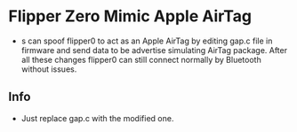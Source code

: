 # Flipper Zero Mimic Apple AirTag

- s can spoof flipper0 to act as an Apple AirTag by editing gap.c file in firmware and send data to be advertise simulating AirTag package.
After all these changes flipper0 can still connect normally by Bluetooth without issues.

## Info
- Just replace gap.c with the modified one.
